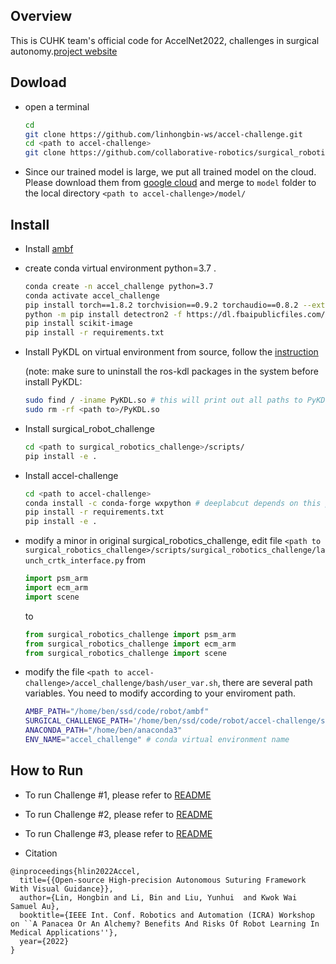 ## Overview

This is CUHK team's official code for AccelNet2022, challenges in surgical autonomy.[project website](https://sites.google.com/view/accelnetchallenge2022cuhkteam/home)



## Dowload

- open a terminal

    ```sh
    cd
    git clone https://github.com/linhongbin-ws/accel-challenge.git
    cd <path to accel-challenge>
    git clone https://github.com/collaborative-robotics/surgical_robotics_challenge.git
    ```

- Since our trained model is large, we put all trained model on the cloud. Please download them from [google cloud](https://drive.google.com/drive/folders/1eiXzMv_ZAUeLER_NTRM3zLrPhgxLtzn8?usp=sharing) and merge to `model` folder to the local directory  `<path to accel-challenge>/model/`

## Install

- Install [ambf](https://github.com/WPI-AIM/ambf)
- create conda virtual environment python=3.7 . 
    ```sh
    conda create -n accel_challenge python=3.7
    conda activate accel_challenge
    pip install torch==1.8.2 torchvision==0.9.2 torchaudio==0.8.2 --extra-index-url https://download.pytorch.org/whl/lts/1.8/cu111
    python -m pip install detectron2 -f https://dl.fbaipublicfiles.com/detectron2/wheels/cu111/torch1.8/index.html  
    pip install scikit-image
    pip install -r requirements.txt
    ```
- Install PyKDL on virtual environment from source, follow the [instruction](https://blog.csdn.net/qq_42237662/article/details/109783935)

    (note: make sure to uninstall the ros-kdl packages in the system before install PyKDL:
   ```sh
   sudo find / -iname PyKDL.so # this will print out all paths to PyKDL.so
   sudo rm -rf <path to>/PyKDL.so
   ```


- Install surgical_robot_challenge
    ```sh
    cd <path to surgical_robotics_challenge>/scripts/
    pip install -e .
    ```
- Install accel-challenge
    ```sh
    cd <path to accel-challenge>
    conda install -c conda-forge wxpython # deeplabcut depends on this package
    pip install -r requirements.txt
    pip install -e .
    ```  

- modify a minor in original surgical_robotics_challenge, edit file `<path to surgical_robotics_challenge>/scripts/surgical_robotics_challenge/launch_crtk_interface.py`
    from 
    ```py
    import psm_arm
    import ecm_arm
    import scene
    ```
    to
    ```py
    from surgical_robotics_challenge import psm_arm
    from surgical_robotics_challenge import ecm_arm
    from surgical_robotics_challenge import scene
    ```

<!-- - install GPU support for DLC (optional)
  ```sh
  conda install -c conda-forge cudnn=8.2 cudatoolkit=11.3 # for tensorflow 2.8
  export LD_LIBRARY_PATH=$LD_LIBRARY_PATH:/home/ben/anaconda3/envs/accel_challenge/lib/ # everytime for init
  ``` -->


- modify the file `<path to accel-challenge>/accel_challenge/bash/user_var.sh`, there are several path variables. You need to modify according to your enviroment path.
    ```sh
    AMBF_PATH="/home/ben/ssd/code/robot/ambf"
    SURGICAL_CHALLENGE_PATH='/home/ben/ssd/code/robot/accel-challenge/surgical_robotics_challenge'
    ANACONDA_PATH="/home/ben/anaconda3" 
    ENV_NAME="accel_challenge" # conda virtual environment name
    ```


## How to Run

- To run Challenge #1, please refer to [README](https://github.com/linhongbin-ws/accel-challenge/tree/master/accel_challenge/challenge1)
- To run Challenge #2, please refer to [README](https://github.com/linhongbin-ws/accel-challenge/tree/master/accel_challenge/challenge2)
- To run Challenge #3, please refer to [README](https://github.com/linhongbin-ws/accel-challenge/tree/master/accel_challenge/challenge3)



- Citation

```
@inproceedings{hlin2022Accel,
  title={{Open-source High-precision Autonomous Suturing Framework With Visual Guidance}},
  author={Lin, Hongbin and Li, Bin and Liu, Yunhui  and Kwok Wai Samuel Au},
  booktitle={IEEE Int. Conf. Robotics and Automation (ICRA) Workshop on ``A Panacea Or An Alchemy? Benefits And Risks Of Robot Learning In Medical Applications''},
  year={2022}
}
```